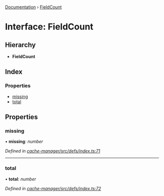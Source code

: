 [Documentation](../README.md) › [FieldCount](fieldcount.md)

# Interface: FieldCount

## Hierarchy

* **FieldCount**

## Index

### Properties

* [missing](fieldcount.md#missing)
* [total](fieldcount.md#total)

## Properties

###  missing

• **missing**: *number*

*Defined in [cache-manager/src/defs/index.ts:71](https://github.com/badbatch/graphql-box/blob/6718c4a/packages/cache-manager/src/defs/index.ts#L71)*

___

###  total

• **total**: *number*

*Defined in [cache-manager/src/defs/index.ts:72](https://github.com/badbatch/graphql-box/blob/6718c4a/packages/cache-manager/src/defs/index.ts#L72)*

